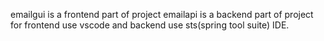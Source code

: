  emailgui is a frontend part of project
 emailapi is a backend part of project 
 for frontend use vscode and backend use sts(spring tool suite) IDE.
